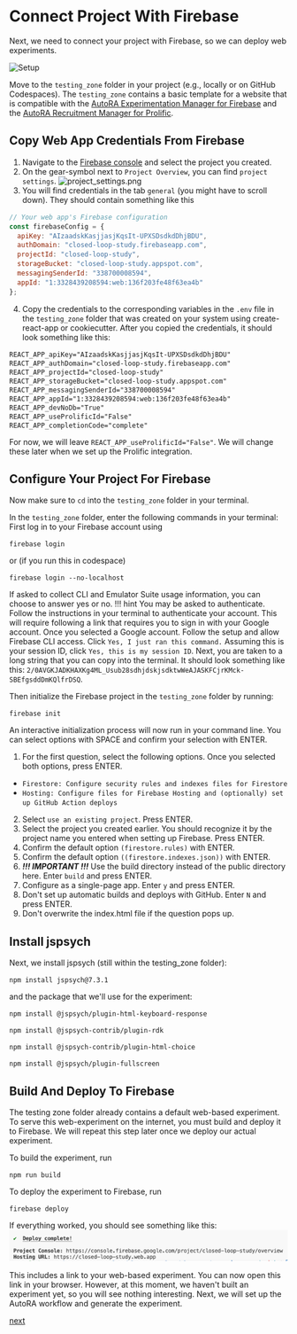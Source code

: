 # Connect Project With Firebase

Next, we need to connect your project with Firebase, so we can deploy web experiments.

![Setup](img/system_testingzone.png)

Move to the `testing_zone` folder in your project (e.g., locally or on GitHub Codespaces). The `testing_zone` contains a basic template for a website that is compatible with the [AutoRA Experimentation Manager for Firebase](https://autoresearch.github.io/autora/user-guide/experiment-runners/experimentation-managers/firebase/) and the [AutoRA Recruitment Manager for Prolific](https://autoresearch.github.io/autora/user-guide/experiment-runners/recruitment-managers/prolific/).

## Copy Web App Credentials From Firebase

1. Navigate to the [Firebase console](https://console.firebase.google.com/) and select the project you created.
2. On the gear-symbol next to `Project Overview`, you can find `project settings`.
![project_settings.png](img/project_settings.png)
3. You will find credentials in the tab `general` (you might have to scroll down). They should contain something like this
```javascript
// Your web app's Firebase configuration
const firebaseConfig = {
  apiKey: "AIzaadskKasjjasjKqsIt-UPXSDsdkdDhjBDU",
  authDomain: "closed-loop-study.firebaseapp.com",
  projectId: "closed-loop-study",
  storageBucket: "closed-loop-study.appspot.com",
  messagingSenderId: "338700008594",
  appId: "1:3328439208594:web:136f203fe48f63ea4b"
};
```
4. Copy the credentials to the corresponding variables in the `.env` file in the `testing_zone` folder that was created on your system using create-react-app or cookiecutter. After you copied the credentials, it should look something like this:
```dotenv
REACT_APP_apiKey="AIzaadskKasjjasjKqsIt-UPXSDsdkdDhjBDU"
REACT_APP_authDomain="closed-loop-study.firebaseapp.com"
REACT_APP_projectId="closed-loop-study"
REACT_APP_storageBucket="closed-loop-study.appspot.com"
REACT_APP_messagingSenderId="338700008594"
REACT_APP_appId="1:3328439208594:web:136f203fe48f63ea4b"
REACT_APP_devNoDb="True"
REACT_APP_useProlificId="False"
REACT_APP_completionCode="complete"
```

For now, we will leave ``REACT_APP_useProlificId="False"``. We will change these later when we set up the Prolific integration.

## Configure Your Project For Firebase

Now make sure to ``cd`` into the `testing_zone` folder in your terminal.

In the `testing_zone` folder, enter the following commands in your terminal:
First log in to your Firebase account using

```shell
firebase login
```
or (if you run this in codespace)
```shell
firebase login --no-localhost
```

If asked to collect CLI and Emulator Suite usage information, you can choose to answer yes or no. 
!!! hint
    You may be asked to authenticate. Follow the instructions in your terminal to authenticate your account. This will require following a link that requires you to sign in with your Google account. Once you selected a Google account. Follow the setup and allow Firebase CLI access. Click ``Yes, I just ran this command.`` Assuming this is your session ID, click ``Yes, this is my session ID``. Next, you are taken to a long string that you can copy into the terminal. It should look something like this: `2/0AVGKJADKHAXKg4ML_Usub28sdhjdskjsdktwWeAJASKFCjrKMck-SBEfgsddDmKQlfrDSQ`. 

Then initialize the Firebase project in the `testing_zone` folder by running:
```shell
firebase init
```
An interactive initialization process will now run in your command line. You can select options with SPACE and confirm your selection with ENTER.

1. For the first question, select the following options. Once you selected both options, press ENTER.

- `Firestore: Configure security rules and indexes files for Firestore`
- `Hosting: Configure files for Firebase Hosting and (optionally) set up GitHub Action deploys`

2. Select `use an existing project`. Press ENTER.
3. Select the project you created earlier. You should recognize it by the project name you entered when setting up Firebase. Press ENTER.
4. Confirm the default option `(firestore.rules)` with ENTER. 
5. Confirm the default option `((firestore.indexes.json))` with ENTER.
6. ***!!! IMPORTANT !!!*** Use the build directory instead of the public directory here. Enter `build` and press ENTER.
7. Configure as a single-page app. Enter `y` and press ENTER.
8. Don't set up automatic builds and deploys with GitHub. Enter `N` and press ENTER. 
9. Don't overwrite the index.html file if the question pops up.

## Install jspsych
Next, we install jspsych (still within the testing_zone folder):
```shell
npm install jspsych@7.3.1
```
and the package that we'll use for the experiment:

```shell
npm install @jspsych/plugin-html-keyboard-response
```

```shell
npm install @jspsych-contrib/plugin-rdk
```

```shell
npm install @jspsych-contrib/plugin-html-choice
```

```shell
npm install @jspsych/plugin-fullscreen
```



## Build And Deploy To Firebase 
The testing zone folder already contains a default web-based experiment. To serve this web-experiment on the internet, you must build and deploy it to Firebase. We will repeat this step later once we deploy our actual experiment.

To build the experiment, run
```shell
npm run build
```
To deploy the experiment to Firebase, run
```shell
firebase deploy
```
If everything worked, you should see something like this:
![deployed.png](../img/deployed.png)

This includes a link to your web-based experiment. You can now open this link in your browser. However, at this moment, we haven't built an experiment yet, so you will see nothing interesting. Next, we will set up the AutoRA workflow and generate the experiment.

[next](init_autora.md)
